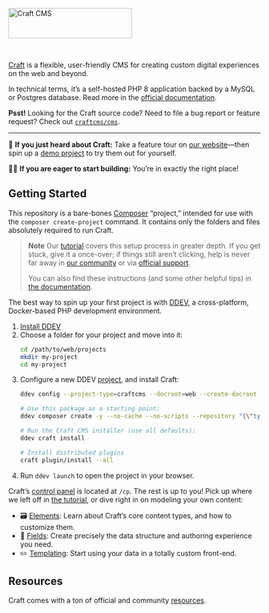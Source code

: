 <a href="https://craftcms.com/" rel="noopener" target="_blank"><img width="247" height="60" src="https://craftcms.com/craftcms.svg" alt="Craft CMS"></a>

<br>

[Craft](https://craftcms.com/) is a flexible, user-friendly CMS for creating custom digital experiences on the web and beyond.

In technical terms, it’s a self-hosted PHP 8 application backed by a MySQL or Postgres database. Read more in the [official documentation](https://craftcms.com/docs).

__Psst!__ Looking for the Craft source code? Need to file a bug report or feature request? Check out [`craftcms/cms`](https://github.com/craftcms/cms).

---

:postal_horn: **If you just heard about Craft:** Take a feature tour on [our website](https://craftcms.com/features)—then spin up a [demo project](https://craftcms.com/demo) to try them out for yourself.

:construction_worker_woman: **If you are eager to start building:** You’re in exactly the right place!

## Getting Started

This repository is a bare-bones [Composer](https://getcomposer.org/) “project,” intended for use with the `composer create-project` command. It contains only the folders and files absolutely required to run Craft.

> **Note**
> Our [tutorial](https://craftcms.com/docs/getting-started-tutorial/) covers this setup process in greater depth. If you get stuck, give it a once-over; if things still aren’t clicking, help is never far away in [our community](https://craftcms.com/community) or via [official support](https://craftcms.com/support-services).
>
> You can also find these instructions (and some other helpful tips) in [the documentation](https://craftcms.com/docs/4.x/installation.html).

The best way to spin up your first project is with [DDEV](https://ddev.com/), a cross-platform, Docker-based PHP development environment.

1. [Install DDEV](https://ddev.readthedocs.io/en/stable/users/install/ddev-installation/)
2. Choose a folder for your project and move into it:
    ```bash
    cd /path/to/web/projects
    mkdir my-project
    cd my-project
    ```
3. Configure a new DDEV [project](https://ddev.readthedocs.io/en/latest/users/quickstart/#craft-cms), and install Craft:
    ```bash
    ddev config --project-type=craftcms --docroot=web --create-docroot

    # Use this package as a starting point:
    ddev composer create -y --no-cache --no-scripts --repository "{\"type\":\"package\",\"package\":{\"name\":\"fusionary/craft\",\"version\":\"dev-main\",\"source\":{\"url\":\"https://github.com/fusionary/craft\",\"type\":\"git\",\"reference\":\"main\"}}}" fusionary/craft:dev-main

    # Run the Craft CMS installer (use all defaults):
    ddev craft install

    # Install distributed plugins
    craft plugin/install --all
    ```
4. Run `ddev launch` to open the project in your browser.

Craft’s [control panel](https://craftcms.com/docs/4.x/control-panel.html) is located at `/cp`. The rest is up to you! Pick up where we left off in [the tutorial](https://craftcms.com/docs/getting-started-tutorial/configure/control-panel.html), or dive right in on modeling your own content:
- :card_file_box: [Elements](https://craftcms.com/docs/4.x/elements.html): Learn about Craft’s core content types, and how to customize them.
- :triangular_ruler: [Fields](https://craftcms.com/docs/4.x/fields.html): Create precisely the data structure and authoring experience you need.
- :pencil2: [Templating](https://craftcms.com/docs/4.x/dev/twig-primer.html): Start using your data in a totally custom front-end.

## Resources

Craft comes with a ton of official and community [resources](https://github.com/craftcms/cms#resources).
